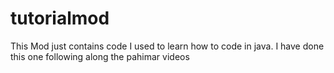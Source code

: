 # tutorialmod
This Mod just contains code I used to learn how to code in java.  I have done this one following along the pahimar videos
